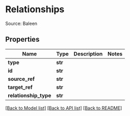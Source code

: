 # Relationships

Source: Baleen
## Properties
Name | Type | Description | Notes
------------ | ------------- | ------------- | -------------
**type** | **str** |  | 
**id** | **str** |  | 
**source_ref** | **str** |  | 
**target_ref** | **str** |  | 
**relationship_type** | **str** |  | 

[[Back to Model list]](../README.md#documentation-for-models) [[Back to API list]](../README.md#documentation-for-api-endpoints) [[Back to README]](../README.md)


